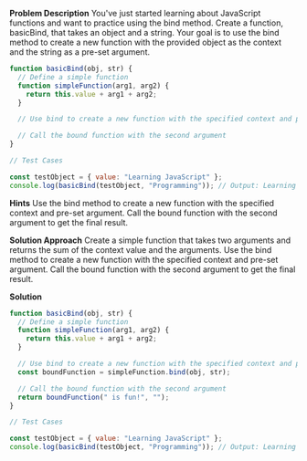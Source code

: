 **Problem Description**
You've just started learning about JavaScript functions and want to practice using the bind method.
Create a function, basicBind, that takes an object and a string. Your goal is to use the bind method to create a new function with the provided object as the context and the string as a pre-set argument.

```javascript
function basicBind(obj, str) {
  // Define a simple function
  function simpleFunction(arg1, arg2) {
    return this.value + arg1 + arg2;
  }

  // Use bind to create a new function with the specified context and pre-set argument

  // Call the bound function with the second argument
}

// Test Cases

const testObject = { value: "Learning JavaScript" };
console.log(basicBind(testObject, "Programming")); // Output: Learning JavaScriptProgramming is fun!
```

**Hints**
Use the bind method to create a new function with the specified context and pre-set argument.
Call the bound function with the second argument to get the final result.

**Solution Approach**
Create a simple function that takes two arguments and returns the sum of the context value and the arguments.
Use the bind method to create a new function with the specified context and pre-set argument.
Call the bound function with the second argument to get the final result.

**Solution**

```javascript
function basicBind(obj, str) {
  // Define a simple function
  function simpleFunction(arg1, arg2) {
    return this.value + arg1 + arg2;
  }

  // Use bind to create a new function with the specified context and pre-set argument
  const boundFunction = simpleFunction.bind(obj, str);

  // Call the bound function with the second argument
  return boundFunction(" is fun!", "");
}

// Test Cases

const testObject = { value: "Learning JavaScript" };
console.log(basicBind(testObject, "Programming")); // Output: Learning JavaScriptProgramming is fun!
```
